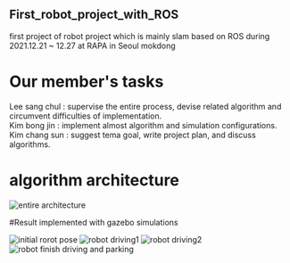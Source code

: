 ## First_robot_project_with_ROS
first project of robot project which is mainly slam based on ROS during 2021.12.21 ~ 12.27 at RAPA in Seoul mokdong  

# Our member's tasks  
Lee sang chul : supervise the entire process, devise related algorithm and circumvent difficulties of implementation.  
Kim bong jin : implement almost algorithm and simulation configurations.  
Kim chang sun : suggest tema goal, write project plan, and discuss algorithms.  

# algorithm architecture
<img src="https://user-images.githubusercontent.com/80735382/147632591-0f21271a-604e-4213-97fa-4554c944f89d.png" alt="entire architecture"/>
 

#Result implemented with gazebo simulations

 <img src = "https://user-images.githubusercontent.com/80735382/147632831-a8b1f007-a4e5-4a46-8a49-0ffbcc2c878c.png" alt = "initial rorot pose"/>
 <img src = "https://user-images.githubusercontent.com/80735382/147633634-7a5035a1-6b73-474a-bc3f-484c7dad9f65.png" alt = "robot driving1"/>
<img src = "https://user-images.githubusercontent.com/80735382/147632922-41e3c229-dd5b-4327-9608-910bade3bfac.png" alt="robot driving2"/>
<img src = "https://user-images.githubusercontent.com/80735382/147632962-1da4d1de-f368-4fd6-b12e-ab626bf023f3.png" alt= "robot finish driving and parking"/>
     
 




